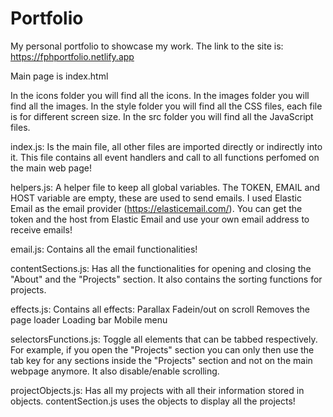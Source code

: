 # Portfolio
My personal portfolio to showcase my work.
The link to the site is: https://fphportfolio.netlify.app

Main page is index.html

In the icons folder you will find all the icons.
In the images folder you will find all the images.
In the style folder you will find all the CSS files, each file is for different screen size.
In the src folder you will find all the JavaScript files.

index.js:
Is the main file, all other files are imported directly or indirectly into it.
This file contains all event handlers and call to all functions perfomed on the main web page!

helpers.js:
A helper file to keep all global variables. The TOKEN, EMAIL and HOST variable are empty, these are used to send emails.
I used Elastic Email as the email provider (https://elasticemail.com/). You can get the token and the host from Elastic Email and use your own email address to receive emails!

email.js:
Contains all the email functionalities!

contentSections.js:
Has all the functionalities for opening and closing the "About" and the "Projects" section. It also contains the sorting functions for projects.

effects.js:
Contains all effects:
  Parallax
  Fadein/out on scroll
  Removes the page loader
  Loading bar
  Mobile menu

selectorsFunctions.js:
Toggle all elements that can be tabbed respectively. For example, if you open the "Projects" section you can only then use the tab key for any sections inside the "Projects" section and not on the main webpage anymore.
It also disable/enable scrolling.

projectObjects.js:
Has all my projects with all their information stored in objects. contentSection.js uses the objects to display all the projects!
